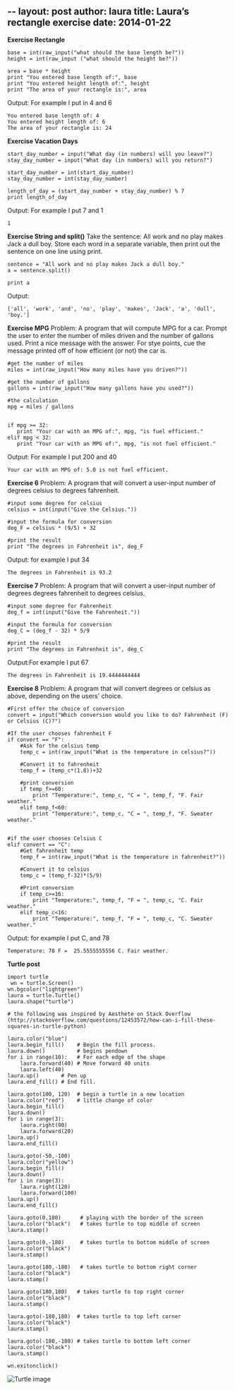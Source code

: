 --
layout: post
author: laura
title: Laura’s rectangle exercise
date: 2014-01-22
---

**Exercise Rectangle**

```
base = int(raw_input("what should the base length be?"))
height = int(raw_input ("what should the height be?"))

area = base * height
print "You entered base length of:", base
print "You entered height length of:", height
print "The area of your rectangle is:", area

```

Output: For example I put in 4 and 6
```
You entered base length of: 4
You entered height length of: 6
The area of your rectangle is: 24
```



**Exercise Vacation Days**

```
start_day_number = input("What day (in numbers) will you leave?")
stay_day_number = input("What day (in numbers) will you return?")

start_day_number = int(start_day_number)
stay_day_number = int(stay_day_number)

length_of_day = (start_day_number + stay_day_number) % 7
print length_of_day
```

Output: For example I put 7 and 1
```
1
```

**Exercise String and split()**
Take the sentence: All work and no play makes Jack a dull boy. Store each word in a separate variable, then print out the sentence on one line using print.

```
sentence = "All work and no play makes Jack a dull boy."
a = sentence.split()

print a
```

Output:
```
['all', 'work', 'and', 'no', 'play', 'makes', 'Jack', 'a', 'dull', 'boy.']
```

**Exercise MPG**
Problem: A program that will compute MPG for a car. Prompt the user to enter the number of miles driven and the number of gallons used. Print a nice message with the answer. For stye points, cue the message printed off of how efficient (or not) the car is.

```
#get the number of miles
miles = int(raw_input("How many miles have you driven?"))

#get the number of gallons
gallons = int(raw_input("How many gallons have you used?"))

#the calculation
mpg = miles / gallons


if mpg >= 32:
   print "Your car with an MPG of:", mpg, "is fuel efficient."
elif mpg < 32:
   print "Your car with an MPG of:", mpg, "is not fuel efficient."
```

Output: For example I put 200 and 40
```
Your car with an MPG of: 5.0 is not fuel efficient.
```

**Exercise 6**
Problem: A program that will convert a user-input number of degrees celsius to degrees fahrenheit.

```
#input some degree for celsius
celsius = int(input("Give the Celsius."))

#input the formula for conversion
deg_F = celsius * (9/5) + 32

#print the result
print "The degrees in Fahrenheit is", deg_F
```

Output: for example I put 34
```
The degrees in Fahrenheit is 93.2
```

**Exercise 7**
Problem: A program that will convert a user-input number of degrees degrees fahrenheit to degrees celsius.

```
#input some degree for Fahrenheit
deg_f = int(input("Give the Fahrenheit."))

#input the formula for conversion
deg_C = (deg_f - 32) * 5/9

#print the result
print "The degrees in Fahrenheit is", deg_C
```

Output:For example I put 67
```
The degrees in Fahrenheit is 19.4444444444
```

**Exercise 8**
Problem: A program that will convert degrees or celsius as above, depending on the users' choice.

```
#First offer the choice of conversion
convert = input("Which conversion would you like to do? Fahrenheit (F) or Celsius (C)?")

#If the user chooses fahrenheit F
if convert == "F":
    #Ask for the celsius temp
    temp_c = int(raw_input("What is the temperature in celsius?"))

    #Convert it to fahrenheit
    temp_f = (temp_c*(1.8))+32

    #print conversion
    if temp_f>=60:
        print "Temperature:", temp_c, "C = ", temp_f, "F. Fair weather."
    elif temp_f<60:
        print "Temperature:", temp_c, "C = ", temp_f, "F. Sweater weather."


#if the user chooses Celsius C    
elif convert == "C":
    #Get fahrenheit temp
    temp_f = int(raw_input("What is the temperature in fahrenheit?"))

    #Convert it to celsius
    temp_c = (temp_f-32)*(5/9)

    #Print conversion
    if temp_c>=16:
        print "Temperature:", temp_f, "F = ", temp_c, "C. Fair weather."
    elif temp_c<16:
        print "Temperature:", temp_f, "F = ", temp_c, "C. Sweater weather."

```

Output: for example I put C, and 78
```
Temperature: 78 F =  25.5555555556 C. Fair weather.
```

**Turtle post**

```
import turtle
 wn = turtle.Screen()
wn.bgcolor("lightgreen")
laura = turtle.Turtle()  
laura.shape("turtle")

# the following was inspired by Aesthete on Stack Overflow (http://stackoverflow.com/questions/12453572/how-can-i-fill-these-squares-in-turtle-python)

laura.color("blue")
laura.begin_fill()    # Begin the fill process.
laura.down()          # begins pendown
for i in range(10):   # For each edge of the shape
    laura.forward(40) # Move forward 40 units
    laura.left(40)
laura.up()       # Pen up
laura.end_fill() # End fill.

laura.goto(100, 120)  # begin a turtle in a new location
laura.color("red")    # little change of color
laura.begin_fill() 
laura.down()       
for i in range(3):  
    laura.right(90)
    laura.forward(20) 
laura.up() 
laura.end_fill() 

laura.goto(-50,-100)
laura.color("yellow")
laura.begin_fill() 
laura.down()       
for i in range(3):  
    laura.right(120)
    laura.forward(100) 
laura.up() 
laura.end_fill() 

laura.goto(0,180)      # playing with the border of the screen
laura.color("black")   # takes turtle to top middle of screen
laura.stamp()

laura.goto(0,-180)     # takes turtle to bottom middle of screen   
laura.color("black")
laura.stamp()

laura.goto(180,-180)   # takes turtle to bottom right corner
laura.color("black")
laura.stamp()

laura.goto(180,180)   # takes turtle to top right corner
laura.color("black")
laura.stamp()

laura.goto(-180,180)  # takes turtle to top left corner
laura.color("black")
laura.stamp()

laura.goto(-180,-180) # takes turtle to bottom left corner
laura.color("black")
laura.stamp()

wn.exitonclick()
```
![Turtle image](https://lh3.googleusercontent.com/j4_Kz-w3LJeX-thfGsh1OWj_t43dox70MH75Ks1m3WdHiiZ9bdhkd9AZTxBSHbF6N3-6BHgrf789USivwin6DgJR45TIeOYxZdmALQEHLRHeDylSjh3pMqvuYg)
